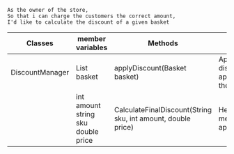 
```
As the owner of the store,
So that i can charge the customers the correct amount,
I'd like to calculate the discount of a given basket
```

| Classes         | member variables                             | Methods                                                       | Scenario                                    | Output        |
|-----------------|----------------------------------------------|---------------------------------------------------------------|---------------------------------------------|---------------|
| DiscountManager | List<Product> basket                         | applyDiscount(Basket basket)                                  | Applies discount if applicable to the total | return double |
|                 | int amount<br/> string sku<br/> double price | CalculateFinalDiscount(String sku, int amount, double price)  | Helper method for applyDiscount             | return double |